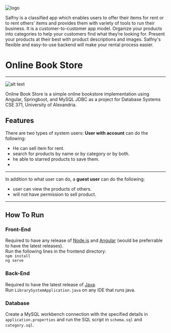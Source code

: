 ![logo](https://user-images.githubusercontent.com/77025553/209586849-10f38728-ca0b-44da-83cc-23b1945aeb04.png)

Salfny is a classified app which enables users to offer their items for
rent or to rent others’ items and provides them with variety of tools to
run their business. It is a customer-to-customer app model. Organize
your products into categories to help your customers find what they’re
looking for. Present your products at their best with product
descriptions and images. Salfny's flexible and easy-to-use backend will
make your rental process easier.



# Online Book Store
---
![alt text](homebook.png)

Online Book Store is a simple online bookstore implementation using Angular, Springboot, and MySQL JDBC as a project for Database Systems CSE 371, University of Alexandria.
## Features
There are two types of system users: **User with account** can do the following:
  - He can sell item for rent.
  - search for products by name or by category or by both.
  -  he able to starred products to save them.
  -   
  
---
In addition to what user can do, a **guest user** can do the following:
  - user can view the products of others.
  - will not have permission to sell product.

---
## How To Run
### Front-End
Required to have any release of [Node.js](https://nodejs.org/en/download/) and [Angular](https://angular.io/quick-start) (would be preferrable to have the latest releases).\
Run the following lines in the frontend directory:\
`npm install`\
`ng serve`
### Back-End
Required to have the latest release of [Java](https://www.java.com/en/download/).\
Run `LibrarySystemApplication.java` on any IDE that runs java.
### Database
Create a MySQL workbench connection with the specified details in `application.properties` and run the SQL script in `schema.sql` and `category.sql`.

 
